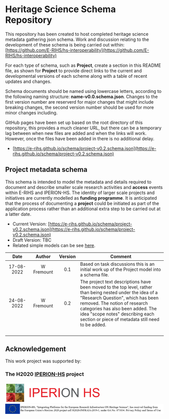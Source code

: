 # Heritage Science Schema Repository

This repository has been created to host completed heritage science metadata gathering json schema. Work and discussion relating to the development of these schema is being carried out within: [https://github.com/E-RIHS/hs-interoperability](https://github.com/E-RIHS/hs-interoperability)

For each type of schema, such as **Project**, create a section in this README file, as shown for **Project** to provide direct links to the current and developmental versions of each scheme along with a table of recent updates and changes. 

Schema documents should be named using lowercase letters, according to the following naming structure: **name-v0.0.schema.json**. Changes to the first version number are reserverd for major changes that might include breaking changes, the second version number should be used for more minor changes including.

GitHub pages have been set up based on the root directory of this repository, this provides a much cleaner URL, but there can be a temporary lag between when new files are added and when the links will work. However, once the files have been added in there is no additional delay. 
* [https://e-rihs.github.io/schema/project-v0.2.schema.json](https://e-rihs.github.io/schema/project-v0.2.schema.json)

## Project metadata schema

This schema is intended to model the metadata and details required to document and describe smaller scale research activities and **access** events within E-RIHS and IPERION-HS. The identity of larger scale projects and initiatives are currently modelled as **funding programme**. It is anticipated that the process of documenting a **project** could be initiated as part of the application process rather than an additional extra step to be carried out at a latter date.

* Current Version: [https://e-rihs.github.io/schema/project-v0.2.schema.json](https://e-rihs.github.io/schema/project-v0.2.schema.json)
* Draft Version: TBC
* Related simple models can be see [here](https://github.com/E-RIHS/hs-interoperability/tree/main/Shared%20Models).

| Date  | Author | Version | Comment |
| :-----------: | :-----------: | :-----------: | ----------- |
| 17-08-2022 | W Fremount | 0.1 | Based on task discussions this is an initial work up of the Project model into a schema file. |
| 24-08-2022 | W Fremount | 0.2 | The project text descriptions have been moved to the top level, rather than being nested under the idea of a "Research Question", which has been removed. The notion of research categories has also been added. The idea "scope notes" describing each section or piece of metadata still need to be added.|
| <img width=325 /> |<img width=175 /> | <img width=60 /> | <img width=500 /> |

## Acknowledgement
This work project was supported by:

### The H2020 [IPERION-HS](https://www.iperionhs.eu/) project
[<img height="64px" src="https://github.com/jpadfield/simple-modelling/raw/master/docs/graphics/IPERION-HS%20Logo.png" alt="IPERION-HS">](https://www.iperionhs.eu/)<br/>
[<img height="32px" src="https://github.com/jpadfield/simple-modelling/raw/master/docs/graphics/iperionhs-eu-tag2.png" alt="IPERION-HS">](https://www.iperionhs.eu/)
